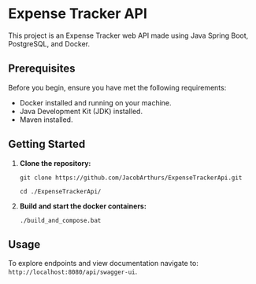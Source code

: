 # Expense Tracker API

This project is an Expense Tracker web API made using Java Spring Boot, PostgreSQL, and Docker.

## Prerequisites

Before you begin, ensure you have met the following requirements:

- Docker installed and running on your machine.
- Java Development Kit (JDK) installed.
- Maven installed.

## Getting Started
1. **Clone the repository:**

   ```
   git clone https://github.com/JacobArthurs/ExpenseTrackerApi.git
   
   cd ./ExpenseTrackerApi/
   ```
2. **Build and start the docker containers:**
    ```
    ./build_and_compose.bat
    ```

## Usage
To explore endpoints and view documentation navigate to: `http://localhost:8080/api/swagger-ui`.